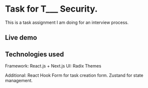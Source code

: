 # Task for T___ Security.

This is a task assignment I am doing for an interview process.
## Live demo


## Technologies used

Framework: React.js + Next.js
UI: Radix Themes

Additional:
React Hook Form for task creation form.
Zustand for state management.

### 
